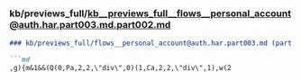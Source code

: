 ### kb/previews_full/kb__previews_full__flows__personal_account@auth.har.part003.md.part002.md

```md
### kb/previews_full/flows__personal_account@auth.har.part003.md (part 002)

```md
,g){m&1&&(Q(0,Pa,2,2,\"div\",0)(1,Ca,2,2,\"div\",1),w(2
```

```

```
